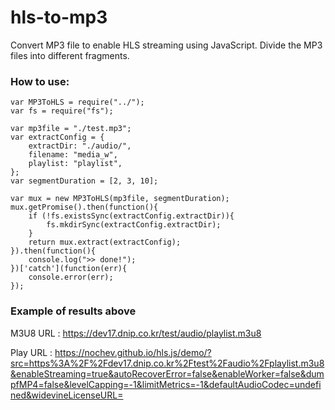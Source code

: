 # hls-to-mp3
Convert MP3 file to enable HLS streaming using JavaScript.
Divide the MP3 files into different fragments.

### How to use:

```
var MP3ToHLS = require("../");
var fs = require("fs");

var mp3file = "./test.mp3";
var extractConfig = {
    extractDir: "./audio/",
    filename: "media_w",
    playlist: "playlist",
};
var segmentDuration = [2, 3, 10];

var mux = new MP3ToHLS(mp3file, segmentDuration);
mux.getPromise().then(function(){
    if (!fs.existsSync(extractConfig.extractDir)){
        fs.mkdirSync(extractConfig.extractDir);
    }
    return mux.extract(extractConfig);
}).then(function(){
    console.log(">> done!");
})['catch'](function(err){
    console.error(err);
});

```

### Example of results above
M3U8 URL : https://dev17.dnip.co.kr/test/audio/playlist.m3u8

Play URL :  https://nochev.github.io/hls.js/demo/?src=https%3A%2F%2Fdev17.dnip.co.kr%2Ftest%2Faudio%2Fplaylist.m3u8&enableStreaming=true&autoRecoverError=false&enableWorker=false&dumpfMP4=false&levelCapping=-1&limitMetrics=-1&defaultAudioCodec=undefined&widevineLicenseURL=

